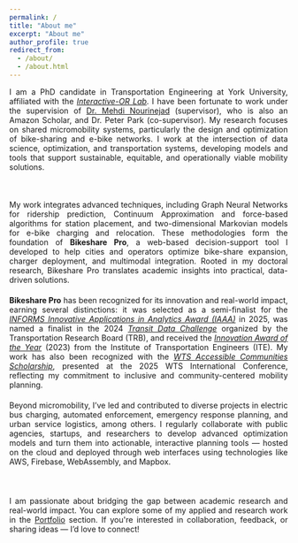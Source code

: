 ```yaml
---
permalink: /
title: "About me"
excerpt: "About me"
author_profile: true
redirect_from: 
  - /about/
  - /about.html
---
```


<div style="text-align: justify; margin-bottom: 20px;">

I am a PhD candidate in Transportation Engineering at York University, affiliated with the <a href="https://interactive-or.net/" target="_blank" rel="noopener noreferrer"> <em>Interactive-OR Lab</em></a>. I have been fortunate to work under the supervision of <a href="https://www.linkedin.com/in/mehdi-nourinejad-a0040843/" target="_blank" rel="noopener noreferrer">Dr. Mehdi Nourinejad</a> (supervisor), who is also an Amazon Scholar, and Dr. Peter Park (co-supervisor).  My research focuses on shared micromobility systems, particularly the design and optimization of bike-sharing and e-bike networks. I work at the intersection of data science, optimization, and transportation systems, developing models and tools that support sustainable, equitable, and operationally viable mobility solutions.

<br>
</div>

<div style="text-align: justify; margin-bottom: 20px;">

My work integrates advanced techniques, including Graph Neural Networks for ridership prediction, Continuum Approximation and force-based algorithms for station placement, and two-dimensional Markovian models for e-bike charging and relocation. These methodologies form the foundation of <strong>Bikeshare Pro</strong>, a web-based decision-support tool I developed to help cities and operators optimize bike-share expansion, charger deployment, and multimodal integration. Rooted in my doctoral research, Bikeshare Pro translates academic insights into practical, data-driven solutions.

</div>

<div style="text-align: justify; margin-bottom: 20px;">

<strong>Bikeshare Pro</strong> has been recognized for its innovation and real-world impact, earning several distinctions: it was selected as a semi-finalist for the <a href="https://www.informs.org/Recognizing-Excellence/Community-Prizes/Analytics-Society/Innovative-Applications-in-Analytics-Award?__cf_chl_tk=9EvoK.6b6ftK3uoComC6aXL3K_PWigAS7E4TNRYzwT0-1740061488-1.0.1.1-f3EgqQsmiT3oSkrJukG3pdvvMZVFQxHUpyHmzvVT1.M" target="_blank" rel="noopener noreferrer"><em>INFORMS Innovative Applications in Analytics Award (IAAA)</em></a> in 2025, was named a finalist in the 2024 <a href="https://www.trb-transit-mgmt-perf.org/annual-meetings/transit-data-challenge#h.gkd0sehzwsz9" target="_blank" rel="noopener noreferrer"><em>Transit Data Challenge</em></a> organized by the Transportation Research Board (TRB), and received the <a href="https://lassonde.yorku.ca/ghazaleh-mohseni-receives-the-2023-innovation-of-the-year-award-from-the-institute-of-transportation-engineers" target="_blank" rel="noopener noreferrer"><em>Innovation Award of the Year</em></a> (2023) from the Institute of Transportation Engineers (ITE). My work has also been recognized with the <a href="https://www.linkedin.com/posts/wts-canadian-education-foundation_from-may-79-more-than-1000-attendees-convened-activity-7328524515179655169-T8Yy?utm_source=share&utm_medium=member_desktop&rcm=ACoAABTHrvgBk17mK_BgkAwln-q4XYMZo5fgSJw" target="_blank" rel="noopener noreferrer"><em>WTS Accessible Communities Scholarship</em></a>, presented at the 2025 WTS International Conference, reflecting my commitment to inclusive and community-centered mobility planning.
<br>
</div>

<div style="text-align: justify; margin-bottom: 20px;">

Beyond micromobility, I’ve led and contributed to diverse projects in electric bus charging, automated enforcement, emergency response planning, and urban service logistics, among others. I regularly collaborate with public agencies, startups, and researchers to develop advanced optimization models and turn them into actionable, interactive planning tools — hosted on the cloud and deployed through web interfaces using technologies like AWS, Firebase, WebAssembly, and Mapbox.

</div>

<div style="text-align: justify; margin-bottom: 20px;">
<br><br>
I am passionate about bridging the gap between academic research and real-world impact. You can explore some of my applied and research work in the <a href="/Portfolio">Portfolio</a> section. If you're interested in collaboration, feedback, or sharing ideas — I’d love to connect!

</div>



